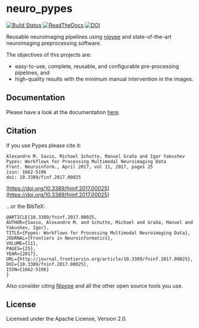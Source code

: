 # neuro_pypes

[![Build Status](https://travis-ci.org/Neurita/pypes.svg?branch=master)](https://travis-ci.org/Neurita/pypes)
[![ReadTheDocs](https://readthedocs.org/projects/neuro-pypes/badge/?version=latest)](http://neuro-pypes.readthedocs.io)
[![DOI](https://zenodo.org/badge/46623736.svg)](https://zenodo.org/badge/latestdoi/46623736)

Reusable neuroimaging pipelines using [nipype](http://nipype.readthedocs.io/) and state-of-the-art
neuroimaging preprocessing software.

The objectives of this projects are:

- easy-to-use, complete, reusable, and configurable pre-processing pipelines, and
- high-quality results with the minimum manual intervention in the images.


## Documentation

Please have a look at the documentation [here](http://neuro-pypes.readthedocs.io).

## Citation

If you use Pypes please cite it:

```
Alexandre M. Savio, Michael Schutte, Manuel Graña and Igor Yakushev
Pypes: Workflows for Processing Multimodal Neuroimaging Data
Front. Neuroinform., April 2017, vol 11, 2017, pages 25
issn: 1662-5196
doi: 10.3389/finf.2017.00025
```
[https://doi.org/10.3389/fninf.2017.00025](https://doi.org/10.3389/fninf.2017.00025)

...or the BibTeX:
```
@ARTICLE{10.3389/fninf.2017.00025,
AUTHOR={Savio, Alexandre M. and Schutte, Michael and Graña, Manuel and Yakushev, Igor},
TITLE={Pypes: Workflows for Processing Multimodal Neuroimaging Data},
JOURNAL={Frontiers in Neuroinformatics},
VOLUME={11},
PAGES={25},
YEAR={2017},
URL={http://journal.frontiersin.org/article/10.3389/fninf.2017.00025},
DOI={10.3389/fninf.2017.00025},
ISSN={1662-5196}
}
```
Also consider citing [Nipype](http://nipype.readthedocs.io) and all the other open source tools you use.

## License

Licensed under the Apache License, Version 2.0.
